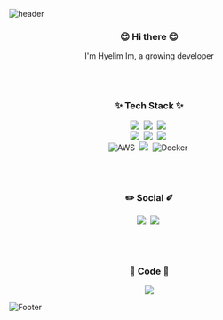 ![header](https://capsule-render.vercel.app/api?type=wave&color=timeAuto&height=300&section=header&text=Imhyelim&fontSize=90)


<h3 align="center">😊 Hi there 😊</h3>
<p align="center">
  I'm Hyelim Im, a growing developer
</p>
</br>
</br>

<h3 align="center">✨ Tech Stack ✨</h3>
<p align="center">  
  <img src="https://img.shields.io/badge/Javascript-ffb13b?style=flat-square&logo=javascript&logoColor=white"/></a>&nbsp 
  <img src="https://img.shields.io/badge/typescript-23007A?&style=flat-square&logo=typescript&logoColor=white"/></a>&nbsp 
  <img src="https://img.shields.io/badge/c%23-239120?style=flat-square&logo=c-sharp&logoColor=white"/></a>&nbsp

  
  <br>
  <img src="https://img.shields.io/badge/React-232023?style=flat-square&logo=react&logoColor=%2361DAFB"/></a>&nbsp 
  <img src="https://img.shields.io/badge/Node.js-339933?style=flat-square&logo=Node.js&logoColor=white"/></a>&nbsp
  <img src="https://img.shields.io/badge/styled components-db7093?style=flat-square&logo=styled-components&logoColor=white"/></a>&nbsp
  
  <br>
  <img alt="AWS" src="https://img.shields.io/badge/AWS-232f3e?&style=flat-square&logo=amazon-aws&logoColor=white"/></a>&nbsp
  <img src="https://img.shields.io/badge/Mysql-4479a1?style=flat-square&logo=MySql&logoColor=white"/></a>&nbsp
  <img alt="Docker" src="https://img.shields.io/badge/docker-%230db7ed.svg?&style=flat-square&logo=docker&logoColor=white"/></a>&nbsp
</p>

</br>
</br>
<h3 align="center">✏️ Social ✐</h3>
<p align="center">  
  <a href="https://study-ihl.tistory.com/" target="_blank"><img src="https://img.shields.io/badge/TechBlog-ffb13b?style=flat-square&logo=javascript&logoColor=white"/></a>&nbsp 
  <a href="mailto:imhyelim1091@gmail.com?Subject=Hello%20again" target="_top"><img src="https://img.shields.io/badge/Gmail-ea4335?&style=flat-square&logo=Gmail&logoColor=white"/></a>&nbsp 

</p>

</br>
</br>
<h3 align="center">🎨 Code 🎨</h3>
<p align="center">
<img src="https://github-readme-stats.vercel.app/api/top-langs/?username=ImHyeLim1209&layout=compact&theme=dracula" />
</p>


![Footer](https://capsule-render.vercel.app/api?type=wave&color=timeAuto&height=150&section=footer&rotate=-30)

<!--
**ImHyeLim1209/ImHyeLim1209** is a ✨ _special_ ✨ repository because its `README.md` (this file) appears on your GitHub profile.

Here are some ideas to get you started:

- 🔭 I’m currently working on ...
- 🌱 I’m currently learning ...
- 👯 I’m looking to collaborate on ...
- 🤔 I’m looking for help with ...
- 💬 Ask me about ...
- 📫 How to reach me: ...
- 😄 Pronouns: ...
- ⚡ Fun fact: ...
- <img src="https://github-readme-stats.vercel.app/api?username=ImHyeLim1209&show_icons=true&theme=radical&layout=compact&hide=stars" />
-->
